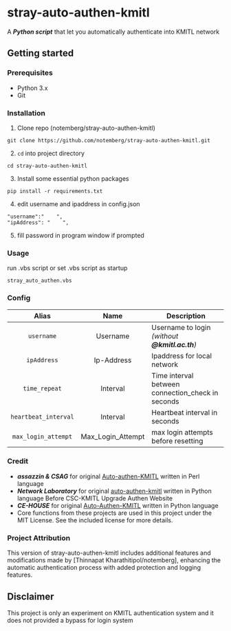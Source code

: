 # stray-auto-authen-kmitl

A **_Python script_** that let you automatically authenticate into KMITL network

## Getting started
### Prerequisites
* Python 3.x
* Git

### Installation
1. Clone repo (notemberg/stray-auto-authen-kmitl)
```
git clone https://github.com/notemberg/stray-auto-authen-kmitl.git
```
2. `cd` into project directory
```
cd stray-auto-authen-kmitl
```
3. Install some essential python packages
```
pip install -r requirements.txt
```
4. edit username and ipaddress in config.json
```
"username":"    ",
"ipAddress": "    ",
```
5. fill password in program window if prompted

### Usage
run .vbs script or set .vbs script as startup
```
stray_auto_authen.vbs
```

### Config
| Alias | Name | Description |
|:-----:|:----:|-------------|
| `username` | Username | Username to login _(without **@kmitl.ac.th**)_ |
| `ipAddress` | Ip-Address | Ipaddress for local network |
| `time_repeat` | Interval | Time interval between connection_check in seconds |
| `heartbeat_interval` | Interval | Heartbeat interval in seconds |
| `max_login_attempt` | Max_Login_Attempt | max login attempts before resetting |

### Credit
* **_assazzin & CSAG_** for original [Auto-authen-KMITL](https://github.com/assazzin/Auto-authen-KMITL) written in Perl language
* **_Network Laboratory_** for original [auto-authen-kmitl](https://gitlab.com/networklab-kmitl/auto-authen-kmitl) written in Python language Before CSC-KMITL Upgrade Authen Website
* **_CE-HOUSE_** for original [Auto-Authen-KMITL](https://github.com/CE-HOUSE/Auto-Authen-KMITL) written in Python language 
* Core functions from these projects are used in this project under the MIT License. See the included license for more details.

### Project Attribution
This version of stray-auto-authen-kmitl includes additional features and modifications made by [Thinnapat Kharathitipol/notemberg], enhancing the automatic authentication process with added protection and logging features.

## Disclaimer
This project is only an experiment on KMITL authentication system and it does not provided a bypass for login system

